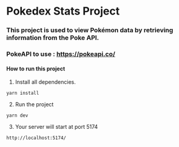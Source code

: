 # Pokedex Stats Project
### This project is used to view Pokémon data by retrieving information from the Poke API.

### PokeAPI to use : https://pokeapi.co/

#### How to run this project

1. Install all dependencies.
```
yarn install
```

2. Run the project
```
yarn dev
```

3. Your server will start at port 5174
```
http://localhost:5174/
```
